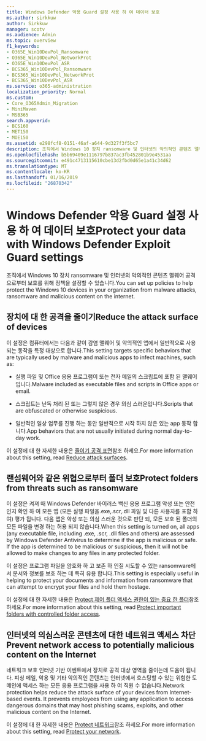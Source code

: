 ```yaml
---
title: Windows Defender 악용 Guard 설정 사용 하 여 데이터 보호
ms.author: sirkkuw
author: Sirkkuw
manager: scotv
ms.audience: Admin
ms.topic: overview
f1_keywords:
- O365E_Win10DevPol_Ransomware
- O365E_Win10DevPol_NetworkProt
- O365E_Win10DevPol_ASR
- BCS365_Win10DevPol_Ransomware
- BCS365_Win10DevPol_NetworkProt
- BCS365_Win10DevPol_ASR
ms.service: o365-administration
localization_priority: Normal
ms.custom:
- Core_O365Admin_Migration
- MiniMaven
- MSB365
search.appverid:
- BCS160
- MET150
- MOE150
ms.assetid: e298fcf8-0151-46af-a644-9d327f3f5bc7
description: 조직에서 Windows 10 장치 ransomware 및 인터넷의 악의적인 콘텐츠 맬웨어 공격 으로부터 보호 하는 방법에 알아봅니다.
ms.openlocfilehash: b5b69409e1116797b837ac3fb452801b9e4531aa
ms.sourcegitcommit: e491c4713115610cbe13d2fbd0d65e1a41c34d62
ms.translationtype: MT
ms.contentlocale: ko-KR
ms.lasthandoff: 01/16/2019
ms.locfileid: "26870342"
---
```

# <a name="protect-your-data-with-windows-defender-exploit-guard-settings"></a><span data-ttu-id="7b392-103">Windows Defender 악용 Guard 설정 사용 하 여 데이터 보호</span><span class="sxs-lookup"><span data-stu-id="7b392-103">Protect your data with Windows Defender Exploit Guard settings</span></span>

<span data-ttu-id="7b392-104">조직에서 Windows 10 장치 ransomware 및 인터넷의 악의적인 콘텐츠 맬웨어 공격 으로부터 보호를 위해 정책을 설정할 수 있습니다.</span><span class="sxs-lookup"><span data-stu-id="7b392-104">You can set up policies to help protect the Windows 10 devices in your organization from malware attacks, ransomware and malicious content on the internet.</span></span>
  
## <a name="reduce-the-attack-surface-of-devices"></a><span data-ttu-id="7b392-105">장치에 대 한 공격을 줄이기</span><span class="sxs-lookup"><span data-stu-id="7b392-105">Reduce the attack surface of devices</span></span>

<span data-ttu-id="7b392-106">이 설정은 컴퓨터에서는 다음과 같이 감염 맬웨어 및 악의적인 앱에서 일반적으로 사용 되는 동작을 특정 대상으로 합니다.</span><span class="sxs-lookup"><span data-stu-id="7b392-106">This setting targets specific behaviors that are typically used by malware and malicious apps to infect machines, such as:</span></span>
  
- <span data-ttu-id="7b392-107">실행 파일 및 Office 응용 프로그램이 또는 전자 메일의 스크립트에 포함 된 맬웨어입니다.</span><span class="sxs-lookup"><span data-stu-id="7b392-107">Malware included as executable files and scripts in Office apps or email.</span></span>
    
- <span data-ttu-id="7b392-108">스크립트는 난독 처리 된 또는 그렇지 않은 경우 의심 스러운입니다.</span><span class="sxs-lookup"><span data-stu-id="7b392-108">Scripts that are obfuscated or otherwise suspicious.</span></span>
    
- <span data-ttu-id="7b392-109">일반적인 일상 업무를 진행 하는 동안 일반적으로 시작 하지 않은 있는 app 동작 합니다.</span><span class="sxs-lookup"><span data-stu-id="7b392-109">App behaviors that are not usually initiated during normal day-to-day work.</span></span>
    
<span data-ttu-id="7b392-110">이 설정에 대 한 자세한 내용은 [줄이기 공격 표면](https://go.microsoft.com/fwlink/?linkid=870417)참조 하세요.</span><span class="sxs-lookup"><span data-stu-id="7b392-110">For more information about this setting, read [Reduce attack surfaces](https://go.microsoft.com/fwlink/?linkid=870417).</span></span>
  
## <a name="protect-folders-from-threats-such-as-ransomware"></a><span data-ttu-id="7b392-111">랜섬웨어와 같은 위협으로부터 폴더 보호</span><span class="sxs-lookup"><span data-stu-id="7b392-111">Protect folders from threats such as ransomware</span></span>

<span data-ttu-id="7b392-p101">이 설정은 켜져 때 Windows Defender 바이러스 백신 응용 프로그램 악성 또는 안전 인지 확인 하 여 모든 앱 (모든 실행 파일을.exe,.scr,.dll 파일 및 다른 사용자를 포함 하 여) 평가 됩니다. 다음 앱은 악성 또는 의심 스러운 것으로 판단 되, 모든 보호 된 폴더의 모든 파일을 변경 하는 허용 되지 않습니다.</span><span class="sxs-lookup"><span data-stu-id="7b392-p101">When this setting is turned on, all apps (any executable file, including .exe, .scr, .dll files and others) are assessed by Windows Defender Antivirus to determine if the app is malicious or safe. If the app is determined to be malicious or suspicious, then it will not be allowed to make changes to any files in any protected folder.</span></span>
  
<span data-ttu-id="7b392-114">이 설정은 프로그램 파일을 암호화 하 고 보존 하 인질 시도할 수 있는 ransomware에서 문서와 정보를 보호 하는 데 특히 유용 합니다.</span><span class="sxs-lookup"><span data-stu-id="7b392-114">This setting is especially useful in helping to protect your documents and information from ransomware that can attempt to encrypt your files and hold them hostage.</span></span>
  
<span data-ttu-id="7b392-115">이 설정에 대 한 자세한 내용은 [Protect 제어 폴더 액세스 권한이 있는 중요 한 폴더](https://go.microsoft.com/fwlink/?linkid=870418)참조 하세요.</span><span class="sxs-lookup"><span data-stu-id="7b392-115">For more information about this setting, read [Protect important folders with controlled folder access](https://go.microsoft.com/fwlink/?linkid=870418).</span></span>
  
## <a name="prevent-network-access-to-potentially-malicious-content-on-the-internet"></a><span data-ttu-id="7b392-116">인터넷의 의심스러운 콘텐츠에 대한 네트워크 액세스 차단</span><span class="sxs-lookup"><span data-stu-id="7b392-116">Prevent network access to potentially malicious content on the Internet</span></span>

<span data-ttu-id="7b392-p102">네트워크 보호 인터넷 기반 이벤트에서 장치로 공격 대상 영역을 줄이는데 도움이 됩니다. 피싱 메일, 악용 및 기타 악의적인 콘텐츠는 인터넷에서 호스팅할 수 있는 위험한 도메인에 액세스 하는 모든 응용 프로그램을 사용 하 여 직원 수 없습니다.</span><span class="sxs-lookup"><span data-stu-id="7b392-p102">Network protection helps reduce the attack surface of your devices from Internet-based events. It prevents employees from using any application to access dangerous domains that may host phishing scams, exploits, and other malicious content on the Internet.</span></span>
  
<span data-ttu-id="7b392-119">이 설정에 대 한 자세한 내용은 [Protect 네트워크](https://go.microsoft.com/fwlink/?linkid=870419)참조 하세요.</span><span class="sxs-lookup"><span data-stu-id="7b392-119">For more information about this setting, read [Protect your network](https://go.microsoft.com/fwlink/?linkid=870419).</span></span>
  

